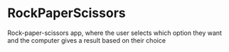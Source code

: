 # RockPaperScissors
Rock-paper-scissors app, where the user selects which option they want and the computer gives a result based on their choice
